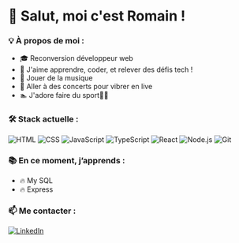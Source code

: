 # 👋 Salut, moi c'est Romain !

### 💡 À propos de moi :
- 🎓 Reconversion développeur web 
- 🚀 J'aime apprendre, coder, et relever des défis tech !
- 🎸 Jouer de la musique
- 🎤 Aller à des concerts pour vibrer en live
- 🏊 J'adore faire du sport🚵‍♂️

### 🛠️ Stack actuelle :
![HTML](https://img.shields.io/badge/-HTML5-E34F26?style=flat&logo=html5&logoColor=white)
![CSS](https://img.shields.io/badge/-CSS3-1572B6?style=flat&logo=css3)
![JavaScript](https://img.shields.io/badge/-JavaScript-F7DF1E?style=flat&logo=javascript&logoColor=black)
![TypeScript](https://img.shields.io/badge/-TypeScript-3178C6?style=flat&logo=typescript)
![React](https://img.shields.io/badge/-React-61DAFB?style=flat&logo=react)
![Node.js](https://img.shields.io/badge/-Node.js-339933?style=flat&logo=nodedotjs)
![Git](https://img.shields.io/badge/-Git-F05032?style=flat&logo=git&logoColor=white)
### 📚 En ce moment, j’apprends :
- 🔥 My SQL
- 🔥 Express

### 📫 Me contacter :
[![LinkedIn](https://img.shields.io/badge/-LinkedIn-blue?style=flat&logo=linkedin&logoColor=white)](https://www.linkedin.com/in/romain-auvinet-103793328)



